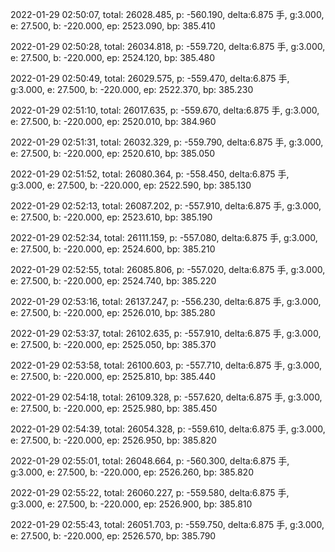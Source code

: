 2022-01-29 02:50:07, total: 26028.485, p: -560.190, delta:6.875 手, g:3.000, e: 27.500, b: -220.000, ep: 2523.090, bp: 385.410

2022-01-29 02:50:28, total: 26034.818, p: -559.720, delta:6.875 手, g:3.000, e: 27.500, b: -220.000, ep: 2524.120, bp: 385.480

2022-01-29 02:50:49, total: 26029.575, p: -559.470, delta:6.875 手, g:3.000, e: 27.500, b: -220.000, ep: 2522.370, bp: 385.230

2022-01-29 02:51:10, total: 26017.635, p: -559.670, delta:6.875 手, g:3.000, e: 27.500, b: -220.000, ep: 2520.010, bp: 384.960

2022-01-29 02:51:31, total: 26032.329, p: -559.790, delta:6.875 手, g:3.000, e: 27.500, b: -220.000, ep: 2520.610, bp: 385.050

2022-01-29 02:51:52, total: 26080.364, p: -558.450, delta:6.875 手, g:3.000, e: 27.500, b: -220.000, ep: 2522.590, bp: 385.130

2022-01-29 02:52:13, total: 26087.202, p: -557.910, delta:6.875 手, g:3.000, e: 27.500, b: -220.000, ep: 2523.610, bp: 385.190

2022-01-29 02:52:34, total: 26111.159, p: -557.080, delta:6.875 手, g:3.000, e: 27.500, b: -220.000, ep: 2524.600, bp: 385.210

2022-01-29 02:52:55, total: 26085.806, p: -557.020, delta:6.875 手, g:3.000, e: 27.500, b: -220.000, ep: 2524.740, bp: 385.220

2022-01-29 02:53:16, total: 26137.247, p: -556.230, delta:6.875 手, g:3.000, e: 27.500, b: -220.000, ep: 2526.010, bp: 385.280

2022-01-29 02:53:37, total: 26102.635, p: -557.910, delta:6.875 手, g:3.000, e: 27.500, b: -220.000, ep: 2525.050, bp: 385.370

2022-01-29 02:53:58, total: 26100.603, p: -557.710, delta:6.875 手, g:3.000, e: 27.500, b: -220.000, ep: 2525.810, bp: 385.440

2022-01-29 02:54:18, total: 26109.328, p: -557.620, delta:6.875 手, g:3.000, e: 27.500, b: -220.000, ep: 2525.980, bp: 385.450

2022-01-29 02:54:39, total: 26054.328, p: -559.610, delta:6.875 手, g:3.000, e: 27.500, b: -220.000, ep: 2526.950, bp: 385.820

2022-01-29 02:55:01, total: 26048.664, p: -560.300, delta:6.875 手, g:3.000, e: 27.500, b: -220.000, ep: 2526.260, bp: 385.820

2022-01-29 02:55:22, total: 26060.227, p: -559.580, delta:6.875 手, g:3.000, e: 27.500, b: -220.000, ep: 2526.900, bp: 385.810

2022-01-29 02:55:43, total: 26051.703, p: -559.750, delta:6.875 手, g:3.000, e: 27.500, b: -220.000, ep: 2526.570, bp: 385.790